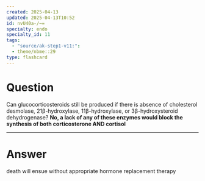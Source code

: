 ```yaml
---
created: 2025-04-13
updated: 2025-04-13T10:52
id: nvU40a-/~=
specialty: endo
specialty_id: 11
tags:
  - "source/ak-step1-v11:": 
  - theme/nbme::29
type: flashcard
---
```


# Question
Can glucocorticosteroids still be produced if there is absence of cholesterol desmolase, 21β-hydroxylase, 11β-hydroxylase, or 3β-hydroxysteroid dehydrogenase?    **No, a lack of any of these enzymes would block the synthesis of both corticosterone AND cortisol**

---

# Answer
death will ensue without appropriate hormone replacement therapy
